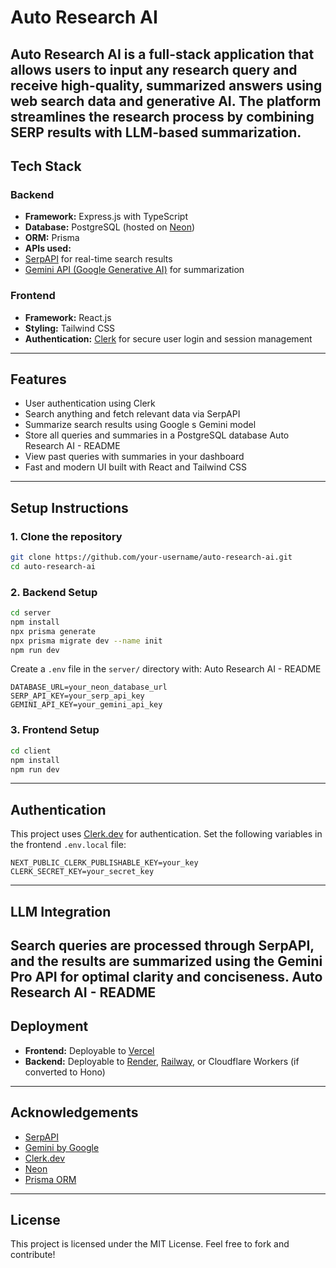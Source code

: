 
# Auto Research AI
**Auto Research AI** is a full-stack application that allows users to input any research query and receive
high-quality, summarized answers using web search data and generative AI. The platform streamlines the
research process by combining SERP results with LLM-based summarization.
---
## Tech Stack
### Backend
- **Framework:** Express.js with TypeScript
- **Database:** PostgreSQL (hosted on [Neon](https://neon.tech/))
- **ORM:** Prisma
- **APIs used:**
 - [SerpAPI](https://serpapi.com/) for real-time search results
 - [Gemini API (Google Generative AI)](https://ai.google.dev/) for summarization
### Frontend
- **Framework:** React.js
- **Styling:** Tailwind CSS
- **Authentication:** [Clerk](https://clerk.dev/) for secure user login and session management
---
## Features
- User authentication using Clerk
- Search anything and fetch relevant data via SerpAPI
- Summarize search results using Google s Gemini model
- Store all queries and summaries in a PostgreSQL database
Auto Research AI - README
- View past queries with summaries in your dashboard
- Fast and modern UI built with React and Tailwind CSS
---

## Setup Instructions
### 1. Clone the repository
```bash
git clone https://github.com/your-username/auto-research-ai.git
cd auto-research-ai
```
### 2. Backend Setup
```bash
cd server
npm install
npx prisma generate
npx prisma migrate dev --name init
npm run dev
```
Create a `.env` file in the `server/` directory with:
Auto Research AI - README
```
DATABASE_URL=your_neon_database_url
SERP_API_KEY=your_serp_api_key
GEMINI_API_KEY=your_gemini_api_key
```
### 3. Frontend Setup
```bash
cd client
npm install
npm run dev
```
---
## Authentication
This project uses [Clerk.dev](https://clerk.dev) for authentication.
Set the following variables in the frontend `.env.local` file:
```
NEXT_PUBLIC_CLERK_PUBLISHABLE_KEY=your_key
CLERK_SECRET_KEY=your_secret_key
```
---
## LLM Integration
Search queries are processed through SerpAPI, and the results are summarized using the Gemini Pro API
for optimal clarity and conciseness.
Auto Research AI - README
---
## Deployment
- **Frontend:** Deployable to [Vercel](https://vercel.com)
- **Backend:** Deployable to [Render](https://render.com), [Railway](https://railway.app), or Cloudflare
Workers (if converted to Hono)
---
## Acknowledgements
- [SerpAPI](https://serpapi.com/)
- [Gemini by Google](https://ai.google.dev/)
- [Clerk.dev](https://clerk.dev/)
- [Neon](https://neon.tech/)
- [Prisma ORM](https://www.prisma.io/)
---
## License
This project is licensed under the MIT License.
Feel free to fork and contribute!